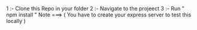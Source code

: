 1 :- Clone this Repo in your folder
2 :- Navigate to the projeect
3 :- Run " npm install "
Note ===> ( You have to create your express server to test this locally )

